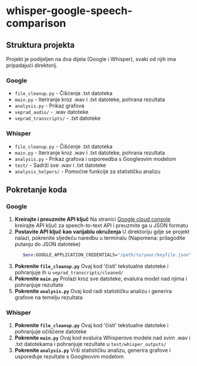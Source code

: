 # whisper-google-speech-comparison

## Struktura projekta

Projekt je podijeljen na dva dijela (Google i Whisper), svaki od njih ima pripadajući direktorij.

### Google 
- `file_cleanup.py` - Čišćenje .txt datoteka
- `main.py` - Iteriranje kroz .wav i .txt datoteke, pohrana rezultata
- `analysis.py` - Prikaz grafova
- `veprad_audio/` - .wav datoteke
- `veprad_transcripts/` - .txt datoteke

### Whisper
- `file_cleanup.py` - Čišćenje .txt datoteka
- `main.py` - Iteriranje kroz .wav i .txt datoteke, pohrana rezultata
- `analysis.py` - Prikaz grafova i usporeedba s Googleovim modelom
- `test/` - Sadrži sve .wav i .txt datoteke
- `analysis_helpers/` - Pomoćne funkcije za statističku analizu

## Pokretanje koda

### Google
1. **Kreirajte i preuzmite API ključ**
   Na stranici [Google cloud console](https://console.cloud.google.com/) kreirajte API ključ za speech-to-text API i preuzmite ga u JSON formatu
2. **Postavite API ključ kao varijablu okruženja**
   U direktoriju gdje se projekt nalazi, pokrenite sljedeću naredbu u terminalu (Napomena: prilagodite putanju do JSON datoteke)
   ```sh
      $env:GOOGLE_APPLICATION_CREDENTIALS="/path/to/your/keyfile.json"
   ```
3. **Pokrenite `file_cleanup.py`**
   Ovaj kod 'čisti' tekstualne datoteke i pohranjuje ih u `veprad_transcripts/cleaned/`
4. **Pokrenite `main.py`**
   Prolazi kroz sve datoteke, evaluira model nad njima i pohranjuje rezultate 
5. **Pokrenite `analysis.py`**
   Ovaj kod radi statističku analizu i generira grafove na temelju rezultata

### Whisper
1. **Pokrenite `file_cleanup.py`**
   Ovaj kod 'čisti' tekstualne datoteke i pohranjuje očišćene datoteke
2. **Pokrenite `main.py`**
   Ovaj kod evaluira Whisperove modele nad svim .wav i .txt datotekama i pohranjuje rezultate u `test/whisper_outputs/`
3. **Pokrenite `analysis.py`**
   Vrši statističku analizu, generira grafove i uspoređuje rezultate s Googleovim modelom 

